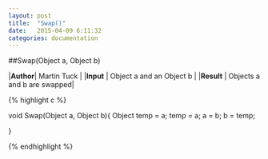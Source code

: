 ```yaml
---
layout: post
title:  "Swap()"
date:   2015-04-09 6:11:32
categories: documentation
--- 
```


##Swap(Object a, Object b)

|__Author__| Martin Tuck |
|__Input__ | Object a and an Object b |
|__Result__ | Objects a and b are swapped|


{% highlight c %}

void Swap(Object a, Object b){
	Object temp = a;
	temp = a;
	a = b;
	b = temp;

}

{% endhighlight %}